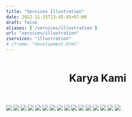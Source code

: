 ```yaml
---
title: "Services Illustration"
date: 2022-11-25T13:45:45+07:00
draft: false
aliases: ['/services/illustration']
url: "services/illustration"
zservices: "illustration"
# iframe: "development.html"
---
```





  <!-- Header -->
  <header>
    <div>
      <img class="zalepik-illustration" src="https://mzainulmuttaqin.github.io/Zalepik_Images/img-service-header-illustration-sm.png" alt="" srcset="">
    </div>
    <div class="grid grid-cols-12 text-center">
      <div id="title_header" class="zalepik_wrap_large_area lg:pb-20 pb-20">
          <h1 class="col-start-1 col-end-13 zalepik_title_border zalepik_title_shadow_2" title="Karya Kami">Karya Kami</h1>
      </div>
    </div>
  </header>
  <!-- End Header -->


  <!-- Main -->
  <main id="services">
    <!-- Portfolio -->
    <div class="zalepik_wrap_title_section">
      <div id="galery_portfolios" class="zalepik_galery"><!--
        <a href="https://www.behance.net/gallery/119182661/USG-Website"
          class="zalepik_galery mb-12 col-start-2 col-end-12 block" target="_blank">
          <img class="zalepik_image_galery w-full md:block hidden" src="https://mzainulmuttaqin.github.io/Zalepik_Images/portfolio/zalepik_portfolio_usg.png">
          <img class="zalepik_image_galery w-full block md:hidden"
            src="https://mzainulmuttaqin.github.io/Zalepik_Images/portfolio/zalepik_portfolio_usg_sm.png">
        </a>
        <a href="https://www.behance.net/gallery/122360945/Try-It-IRO-Color-Inspect-Zalepik-NyanDevId"
          class="zalepik_galery mb-12 col-start-2 col-end-12 block" target="_blank">
          <img class="zalepik_image_galery w-full md:block hidden" src="https://mzainulmuttaqin.github.io/Zalepik_Images/portfolio/zalepik_portfolio_iro.png">
          <img class="zalepik_image_galery w-full block md:hidden"
            src="https://mzainulmuttaqin.github.io/Zalepik_Images/portfolio/zalepik_portfolio_iro_sm.png">
        </a>
        <a href="https://www.behance.net/gallery/122363789/Zenvideo-Redesign-Levideo-Website-By-Zalepik"
          class="zalepik_galery mb-12 col-start-2 col-end-12 block" target="_blank">
          <img class="zalepik_image_galery w-full md:block hidden"
            src="https://mzainulmuttaqin.github.io/Zalepik_Images/portfolio/zalepik_portfolio_zenvideo.png">
          <img class="zalepik_image_galery w-full block md:hidden"
            src="https://mzainulmuttaqin.github.io/Zalepik_Images/portfolio/zalepik_portfolio_zenvideo_sm.png">
        </a>-->
      </div>
    </div>
    <div class="grid grid-cols-12 text-center zalepik-img-list">
            <img class="col-start-1 col-end-13" src="https://mzainulmuttaqin.github.io/Zalepik_Images/portfolio/illustrations/img-service-uiux-full-food-1.png">
            <img class="col-start-1 col-end-7" src="https://mzainulmuttaqin.github.io/Zalepik_Images/portfolio/illustrations/img-service-uiux-full-food-2.png">
            <img class="col-start-7 col-end-13" src="https://mzainulmuttaqin.github.io/Zalepik_Images/portfolio/illustrations/img-service-uiux-full-food-3.png">
            <img class="col-start-1 col-end-7" src="https://mzainulmuttaqin.github.io/Zalepik_Images/portfolio/illustrations/img-service-uiux-full-palestine.png">
            <img class="col-start-7 col-end-13" src="https://mzainulmuttaqin.github.io/Zalepik_Images/portfolio/illustrations/img-service-uiux-full-promo-kemerdekaan.png">
            <img class="col-start-1 col-end-13" src="https://mzainulmuttaqin.github.io/Zalepik_Images/portfolio/illustrations/img-service-uiux-full-space-plane.png">
            <img class="col-start-1 col-end-7" src="https://mzainulmuttaqin.github.io/Zalepik_Images/portfolio/illustrations/img-service-uiux-full-space-plane-blender-2.png">
            <img class="col-start-7 col-end-13" src="https://mzainulmuttaqin.github.io/Zalepik_Images/portfolio/illustrations/img-service-uiux-full-space-plane-blender-1.png">
            <img class="col-start-1 col-end-7" src="https://mzainulmuttaqin.github.io/Zalepik_Images/img_skill_3.png">
            <img class="col-start-7 col-end-13" src="https://mzainulmuttaqin.github.io/Zalepik_Images/img_skill_2.png">
            <img class="col-start-1 col-end-7" src="https://mzainulmuttaqin.github.io/Zalepik_Images/portfolio/illustrations/img-service-uiux-full-hari-raya-idul-fitri.jpg">
            <img class="col-start-7 col-end-13" src="https://mzainulmuttaqin.github.io/Zalepik_Images/img_skill_4.png">
            <img class="col-start-1 col-end-13" src="https://mzainulmuttaqin.github.io/Zalepik_Images/img_hero_home.png">
            <img class="col-start-1 col-end-13" src="https://mzainulmuttaqin.github.io/Zalepik_Images/freebie/zalepik_freebie_Instagram GimpscapeID.png">
            <img class="col-start-1 col-end-13 text-center" src="https://mzainulmuttaqin.github.io/Zalepik_Images/portfolio/illustrations/img-service-uiux-full-rocket-space.png">
            <img class="rounded-and-more sm:mt-16 mt-4 mb-16 sm:mb-56 sm:col-start-2 sm:col-end-12 col-start-1 col-end-13" src="https://mzainulmuttaqin.github.io/Zalepik_Images/img-service-close-content-masih-ada-lagi.png">
    </div>
  </main>
  <!-- End Main -->

